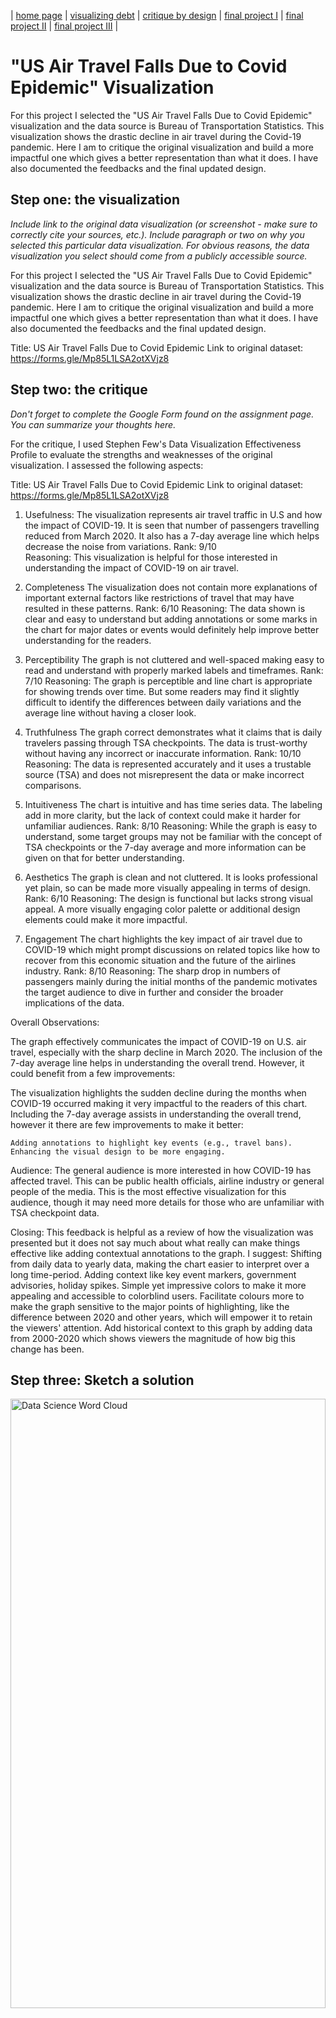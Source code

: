 | [home page](https://aishwaryapramod99.github.io/Aishwarya_Portfolio/) | [visualizing debt](visualizing-government-debt) | [critique by design](critique-by-design) | [final project I](final-project-part-one) | [final project II](final-project-part-two) | [final project III](final-project-part-three) |

# "US Air Travel Falls Due to Covid Epidemic" Visualization
For this project I selected the "US Air Travel Falls Due to Covid Epidemic" visualization and the data source is Bureau of Transportation Statistics. This visualization shows the drastic decline in air travel during the Covid-19 pandemic. Here I am to critique the original visualization and build a more impactful one which gives a better representation than what it does. I have also documented the feedbacks and the final updated design.


## Step one: the visualization

_Include link to the original data visualization (or screenshot - make sure to correctly cite your sources, etc.).  Include paragraph or two on why you selected this particular data visualization.  For obvious reasons, the data visualization you select should come from a publicly accessible source._

For this project I selected the "US Air Travel Falls Due to Covid Epidemic" visualization and the data source is Bureau of Transportation Statistics. This visualization shows the drastic decline in air travel during the Covid-19 pandemic. Here I am to critique the original visualization and build a more impactful one which gives a better representation than what it does. I have also documented the feedbacks and the final updated design.

Title: US Air Travel Falls Due to Covid Epidemic
Link to original dataset: https://forms.gle/Mp85L1LSA2otXVjz8

## Step two: the critique
_Don't forget to complete the Google Form found on the assignment page.  You can summarize your thoughts here._


For the critique, I used Stephen Few's Data Visualization Effectiveness Profile to evaluate the strengths and weaknesses of the original visualization. I assessed the following aspects:

Title: US Air Travel Falls Due to Covid Epidemic
Link to original dataset: https://forms.gle/Mp85L1LSA2otXVjz8


1. Usefulness: The visualization represents air travel traffic in U.S and how the impact of COVID-19. It is seen that number of passengers travelling reduced from March 2020. It also has a 7-day average line which helps decrease the noise from variations.
Rank: 9/10  
Reasoning: This visualization is helpful for those interested in understanding the impact of COVID-19 on air travel.

2. Completeness
The visualization does not contain more explanations of important external factors like restrictions of travel that may have resulted in these patterns.
Rank: 6/10
Reasoning: The data shown is clear and easy to understand but adding annotations or some marks in the chart for major dates or events would definitely help improve better understanding for the readers.

3. Perceptibility
The graph is not cluttered and well-spaced making easy to read and understand with properly marked labels and timeframes.
Rank: 7/10
Reasoning: The graph is perceptible and line chart is appropriate for showing trends over time. But some readers may find it slightly difficult to identify the differences between daily variations and the average line without having a closer look.

4. Truthfulness
The graph correct demonstrates what it claims that is daily travelers passing through TSA checkpoints. The data is trust-worthy without having any incorrect or inaccurate information.
Rank: 10/10
Reasoning: The data is represented accurately and it uses a trustable source (TSA) and does not misrepresent the data or make incorrect comparisons.

5. Intuitiveness
The chart is intuitive and has time series data. The labeling add in more clarity, but the lack of context could make it harder for unfamiliar audiences.
Rank: 8/10
Reasoning: While the graph is  easy to understand, some target groups may not be familiar with the concept of TSA checkpoints or the 7-day average and more information can be given on that for better understanding.

6. Aesthetics
The graph is clean and not cluttered. It is looks professional yet plain, so can be made more visually appealing in terms of design.
Rank: 6/10
Reasoning: The design is functional but lacks strong visual appeal. A more visually engaging color palette or additional design elements could make it more impactful.

7. Engagement
The chart highlights the key impact of air travel due to COVID-19 which might prompt discussions on related topics like how to recover from this economic situation and the future of the airlines industry.
Rank: 8/10
Reasoning: The sharp drop in numbers of passengers mainly during the initial months of the pandemic motivates the target audience to dive in further and consider the broader implications of the data.

Overall Observations:

The graph effectively communicates the impact of COVID-19 on U.S. air travel, especially with the sharp decline in March 2020. The inclusion of the 7-day average line helps in understanding the overall trend. However, it could benefit from a few improvements:

The visualization highlights the sudden decline during the months when COVID-19 occurred making it very impactful to the readers of this chart. Including the 7-day average assists in understanding the overall trend, however it there are few improvements to make it better:

    Adding annotations to highlight key events (e.g., travel bans).
    Enhancing the visual design to be more engaging.


Audience: 
The general audience is more interested in how COVID-19 has affected travel. This can be public health officials, airline industry or general people of the media. This is the most effective visualization for this audience, though it may need more details for those who are unfamiliar with TSA checkpoint data.

Closing:
This feedback is helpful as a review of how the visualization was presented but it does not say much about what really can make things effective like adding contextual annotations to the graph. I suggest:
Shifting from daily data to yearly data, making the chart easier to interpret over a long time-period.
Adding context like key event markers, government advisories, holiday spikes.
Simple yet impressive colors to make it more appealing and accessible to colorblind users.
Facilitate colours more to make the graph sensitive to the major points of highlighting, like the difference between 2020 and other years, which will empower it to retain the viewers' attention.
Add historical context to this graph by adding data from 2000-2020 which shows viewers the magnitude of how big this change has been.


## Step three: Sketch a solution
<img src="image%20for%20portfolio.png" alt="Data Science Word Cloud" style="width:100%; height:50%;">

## Step four: Test the solution

_Before you conduct your interviews, prepare a simple script.  Use this as a guide and as a way to take notes as you go forward. Come up with your own list of questions you want to ask for the selected visualization. Keep the questions broad so you can get the most value out of your feedback. Then, document answers to your questions here._

Questions to ask (modify these for your own interviews): 

- Can you tell me what you think this is?

- Can you describe to me what this is telling you?

- Is there anything you find surprising or confusing?

- Who do you think is the intended audience for this?

- Is there anything you would change or do differently?

Results: 

_Don't identify or share personally identifiable information (PII) about the people you spoke to._


| Question                                              | Interview 1                                                          | Interview 2 |
|-------------------------------------------------------|--------------------------------------------------------------------------------------------|---------------------------------------------------------------------------|
| Can you tell me what you think this is?               | Looks like a graph of decline in the U.S. air travel due to pandemic.                      | Line chart of air travel in the United States over time.                |

| Can you describe to me what this is telling you?      | Its showing that because of COVID-19, air travel dropped significantly in 2020.            | This graph shows air travel fell sharply during 2020 probably due to restrictions. |
| Is there anything you find surprising or confusing?   | Daily data looks noisy and I'm not sure what's if 7-day average is helful.                 | I feel like more detail on why it dropped certain months might be helpful. |

| Who do you think is the intended audience for this?   | Frequent traveller who want to know about the effect of COVID-19 on future travel trips.   | This looks to be for economists or airlines inductry.                    |

| Is there anything you would change or do differently? | I would like to see yearly or monthly data rather than daily data to get a high-level view.| It would be great to add some kind of filter to see comparisons.         |

Synthesis: 

_What patterns in the feedback emerge?  What did you learn from the feedback?  Based on this feedback, come up with what design changes you think might make the most sense in your final redesign._

## Step five: build the solution

_Include and describe your final solution here. It's also a good idea to summarize your thoughts on the process overall. When you're done with the assignment, this page should all the items mentioned in the assignment page on Canvas(a link or screenshot of the original data visualization, documentation explaining your process, a summary of your wireframes and user feedback, your final, redesigned data visualization, etc.)._

